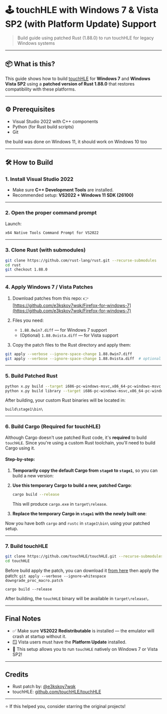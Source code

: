 


# 🕹️ touchHLE with Windows 7 & Vista SP2 (with Platform Update) Support  
> Build guide using patched Rust (1.88.0) to run touchHLE for legacy Windows systems

---

## 📦 What is this?

This guide shows how to build [touchHLE](https://github.com/touchHLE/touchHLE) for **Windows 7** and **Windows Vista SP2** using a **patched version of Rust 1.88.0** that restores compatibility with these platforms.

---

## ⚙️ Prerequisites

- Visual Studio 2022 with C++ components  
- Python (for Rust build scripts)  
- Git   

the build was done on Windows 11, it should work on Windows 10 too

---

## 🛠️ How to Build

### 1. Install Visual Studio 2022

- Make sure **C++ Development Tools** are installed.
- Recommended setup: **VS2022 + Windows 11 SDK (26100)**

---

### 2. Open the proper command prompt

Launch:  
```bash
x64 Native Tools Command Prompt for VS2022
````

---

### 3. Clone Rust (with submodules)

```bash
git clone https://github.com/rust-lang/rust.git --recurse-submodules
cd rust
git checkout 1.88.0
```

---

### 4. Apply Windows 7 / Vista Patches

1. Download patches from this repo:
   👉 [https://github.com/e3kskoy7wqk/Firefox-for-windows-7](https://github.com/e3kskoy7wqk/Firefox-for-windows-7)

2. Files you need:

   * `1.88.0win7.diff` — for Windows 7 support
   * (Optional) `1.88.0vista.diff` — for Vista support

3. Copy the patch files to the Rust directory and apply them:

```bash
git apply --verbose --ignore-space-change 1.88.0win7.diff
git apply --verbose --ignore-space-change 1.88.0vista.diff  # optional
```

---

### 5. Build Patched Rust

```bash
python x.py build --target i686-pc-windows-msvc,x86_64-pc-windows-msvc
python x.py build library --target i686-pc-windows-msvc,x86_64-pc-windows-msvc
```

After building, your custom Rust binaries will be located in:

```
build\stage1\bin\
```

---

### 6. Build Cargo (Required for touchHLE)

Although Cargo doesn't use patched Rust code, it's **required** to build `touchHLE`.
Since you're using a custom Rust toolchain, you'll need to build Cargo using it.

#### Step-by-step:

1. **Temporarily copy the default Cargo from `stage0` to `stage1`**, so you can build a new version:

2. **Use this temporary Cargo to build a new, patched Cargo**:

   ```bash
   cargo build --release
   ```

   This will produce `cargo.exe` in `target\release`.

3. **Replace the temporary Cargo in `stage1` with the newly built one**:

Now you have both `cargo` and `rustc` in `stage1\bin\` using your patched setup.

---

### 7. Build touchHLE

```bash
git clone https://github.com/touchHLE/touchHLE.git --recurse-submodules
cd touchHLE
```
Before build apply the patch, you can download it [from here](https://github.com/TimofeyLednev/touchHLE-win7/blob/main/downgrade_proc_macro.patch) then apply the patch: `git apply --verbose --ignore-whitespace downgrade_proc_macro.patch`
```
cargo build --release
```

After building, the `touchHLE` binary will be available in `target\release\`.

---

## Final Notes

* ✅ Make sure **VS2022 Redistributable** is installed — the emulator will crash at startup without it.
* 🪟 Vista users must have the **Platform Update** installed.
* 🚀 This setup allows you to run `touchHLE` natively on Windows 7 or Vista SP2!

---

## Credits

* Rust patch by: [@e3kskoy7wqk](https://github.com/e3kskoy7wqk)
* touchHLE: [github.com/touchHLE/touchHLE](https://github.com/touchHLE/touchHLE)

---

⭐ If this helped you, consider starring the original projects!

```
